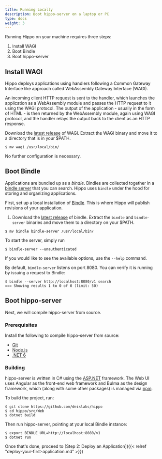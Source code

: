 ```yaml
---
title: Running Locally
description: Boot hippo-server on a laptop or PC
type: docs
weight: 3
---
```


Running Hippo on your machine requires three steps:

1. Install WAGI
1. Boot Bindle
1. Boot hippo-server

## Install WAGI

Hippo deploys applications using handlers following a Common Gateway Interface
like approach called WebAssembly Gateway Interface (WAGI).

An incoming client HTTP request  is sent to the handler, which launches the
application as a WebAssembly module and passes the HTTP request to it using the
WAGI protocol. The output of the application - usually in the form of HTML - is
then returned by the WebAssembly module, again using WAGI protocol, and the
handler relays the output back to the client as an HTTP response.

Download the [latest release](https://github.com/deislabs/wagi) of WAGI.
Extract the WAGI binary and move it to a directory that is in your $PATH.

```console
$ mv wagi /usr/local/bin/
```

No further configuration is necessary.

## Boot Bindle

Applications are bundled up as a _bindle_. Bindles are collected together in a
[bindle server](https://github.com/deislabs/bindle) that you can search. Hippo
uses `bindle` under the hood for storing and organizing applications.

First, set up a local installation of
[Bindle](https://github.com/deislabs/bindle). This is where Hippo will publish
revisions of your application.

1. Download the [latest release](https://github.com/deislabs/bindle/releases)
   of bindle. Extract the `bindle` and `bindle-server` binaries and move them
   to a directory on your $PATH.

```console
$ mv bindle bindle-server /usr/local/bin/
```

To start the server, simply run

```console
$ bindle-server --unauthenticated
```

If you would like to see the available options, use the `--help` command.

By default, `bindle-server` listens on port 8080. You can verify it is running
by issuing a request to Bindle:

```console
$ bindle --server http://localhost:8080/v1 search
=== Showing results 1 to 0 of 0 (limit: 50)
```

## Boot hippo-server

Next, we will compile hippo-server from source.

### Prerequisites

Install the following to compile hippo-server from source:

- [Git](https://git-scm.com/)
- [Node.js](https://nodejs.org/)
- [.NET 6](https://dotnet.microsoft.com/download/dotnet/6.0)

### Building

hippo-server is written in C# using the
[ASP.NET](https://dotnet.microsoft.com/en-us/apps/aspnet) framework. The
Web UI uses Angular as the front-end web framework and Bulma as the design
framework, which (along with some other packages) is managed via
[npm](https://www.npmjs.com/).

To build the project, run:

```console
$ git clone https://github.com/deislabs/hippo
$ cd hippo/src/Web
$ dotnet build
```

Then run hippo-server, pointing at your local Bindle instance:

```console
$ export BINDLE_URL=http://localhost:8080/v1
$ dotnet run
```

Once that's done, proceed to [Step 2: Deploy an Application]({{< relref
"deploy-your-first-application.md" >}})
